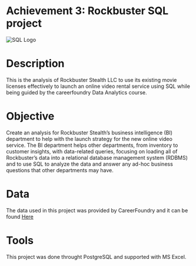 # Achievement 3: Rockbuster SQL project
![SQL Logo](https://miro.medium.com/max/1400/1*7AOhGDnRL2eyJMUidCHZEA.jpeg)
# Description
This is the analysis of Rockbuster Stealth LLC to use its existing movie licenses effectively to launch an online video rental service using SQL while being guided by the careerfoundry Data Analytics course.
# Objective
Create an analysis for Rockbuster Stealth’s business intelligence (BI) department to help with the launch strategy for the new online video service. The BI department helps other departments, from inventory to customer insights, with data-related queries, focusing on loading all of Rockbuster’s data into a relational database management system (RDBMS) and to use SQL to analyze the data and answer any ad-hoc business questions that other departments may have.
# Data
The data used in this project was provided by CareerFoundry and it can be found [Here](http://www.postgresqltutorial.com/wp-content/uploads/2019/05/dvdrental.zip)
# Tools
This project was done throught PostgreSQL and supported with MS Excel.
